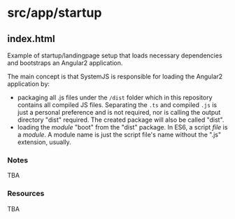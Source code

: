 # src/app/startup
## index.html
Example of startup/landingpage setup that loads necessary dependencies and bootstraps an Angular2 application.

The main concept is that SystemJS is responsible for loading the Angular2 application by:
- packaging all .js files under the `/dist` folder which in this repository contains all compiled JS files. Separating the `.ts` and compiled `.js` is just a personal preference and is not required, nor is calling the output directory "dist" required. The created package will also be called "dist".
- loading the _module_ "boot" from the "dist" package. In ES6, a script _file_ is a _module_. A module name is just the script file's name without the ".js" extension, usually.

### Notes
TBA

### Resources
TBA
